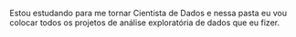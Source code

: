 Estou estudando para me tornar Cientista de Dados e nessa pasta eu vou colocar todos os projetos de análise exploratória de dados que eu fizer.
